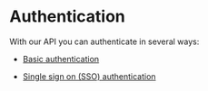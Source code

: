 # Authentication

With our API you can authenticate in several ways:

-   [Basic authentication](basic-authentication.md)

-   [Single sign on (SSO) authentication](#organization-authentication)

